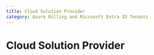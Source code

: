 ```yaml
---
title: Cloud Solution Provider
category: Azure Billing and Microsoft Entra ID Tenants
---
```


# Cloud Solution Provider

